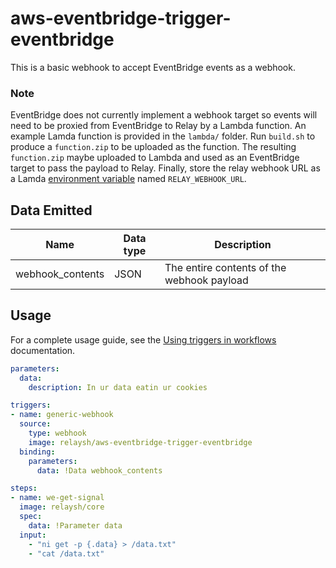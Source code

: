 # aws-eventbridge-trigger-eventbridge

This is a basic webhook to accept EventBridge events as a webhook.

### Note
EventBridge does not currently implement a webhook target so events will need to be proxied from EventBridge to Relay by a Lambda function. An example Lamda function is provided in the `lambda/` folder. Run `build.sh` to produce a `function.zip` to be uploaded as the function. The resulting `function.zip` maybe uploaded to Lambda and used as an EventBridge target to pass the payload to Relay. Finally, store the relay webhook URL as a Lamda [environment variable](https://docs.aws.amazon.com/lambda/latest/dg/configuration-envvars.html) named `RELAY_WEBHOOK_URL`.

## Data Emitted

| Name             | Data type | Description                                |
|------------------|-----------|--------------------------------------------|
| webhook_contents | JSON      | The entire contents of the webhook payload |

## Usage

For a complete usage guide, see the [Using triggers in workflows](https://relay.sh/docs/using-workflows/using-triggers/) documentation.

```yaml
parameters:
  data:
    description: In ur data eatin ur cookies

triggers:
- name: generic-webhook
  source:
    type: webhook
    image: relaysh/aws-eventbridge-trigger-eventbridge
  binding:
    parameters:
      data: !Data webhook_contents

steps:
- name: we-get-signal
  image: relaysh/core
  spec:
    data: !Parameter data
  input:
    - "ni get -p {.data} > /data.txt"
    - "cat /data.txt"
```
